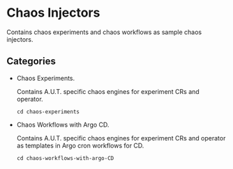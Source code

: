 # Chaos Injectors

Contains chaos experiments and chaos workflows as sample chaos injectors.

## Categories

- Chaos Experiments.

  Contains A.U.T. specific chaos engines for experiment CRs and operator.

  ```
  cd chaos-experiments
  ```

- Chaos Workflows with Argo CD.

  Contains A.U.T. specific chaos engines for experiment CRs and operator as templates in Argo cron workflows for CD.

  ```
  cd chaos-workflows-with-argo-CD
  ```
